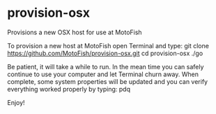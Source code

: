 # provision-osx
Provisions a new OSX host for use at MotoFish

To provision a new host at MotoFish open Terminal and type:
git clone https://github.com/MotoFish/provision-osx.git
cd provision-osx
./go

Be patient, it will take a while to run.  In the mean time you can safely continue to use your computer and let Terminal churn away. When complete, some system properties will be updated and you can verify everything worked properly by typing:
pdq

Enjoy!
